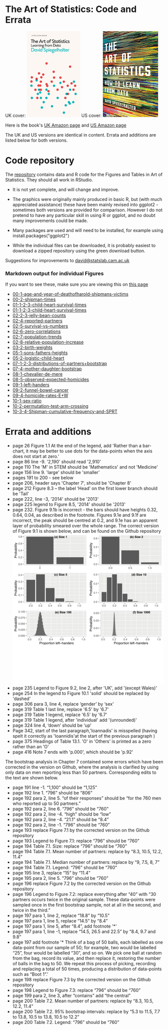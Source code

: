 # The Art of Statistics: Code and Errata

UK cover: ![](art-cover.png) US cover:   ![](US-cover.png)   

Here is the book's [UK Amazon page](https://www.amazon.co.uk/Art-Statistics-Learning-Pelican-Books/dp/0241398630)
and [US Amazon page](https://www.amazon.com/Art-Statistics-How-Learn-Data/dp/1541618513/ref=sr_1_2?keywords=spiegelhalter&qid=1564306871&s=gateway&sr=8-2)

The UK and US versions are identical in content.  Errata and additions are listed below for both versions.

# Code repository

The [repository](https://github.com/dspiegel29/ArtofStatistics) contains data and R code for the Figures and Tables in Art of Statistics.  They should all work in RStudio.

* It is not yet complete, and will change and improve. 

* The graphics were originally mainly produced in basic R, but (with much appreciated assistance) these have been mainly revised into ggplot2 - sometimes both versions are provided for comparison.  However I do not pretend to have any particular skill in using R or ggplot, and no doubt many improvements could be made.

* Many packages are used and will need to be installed, for example using  install.packages("ggplot2")

* While the individual files can be downloaded, it is probably easiest to download a zipped repository using the green download button.

Suggestions for improvements to david@statslab.cam.ac.uk

### Markdown output for individual Figures

If you want to see these, make sure you are viewing this on [this page](https://dspiegel29.github.io/ArtofStatistics/)

* [00-1-age-and-year-of-deathofharold-shipmans-victims](00-1-age-and-year-of-deathofharold-shipmans-victims/00-1-age-year-shipman_victims-x.html)
* [00-2-shipman-times](00-2-shipman-times/00-2-shipman-times-x.html)
* [01-1-2-3-child-heart-survival-times](01-1-2-3-child-heart-survival-times/01-3-child-heart-proportions-x.html)
* [01-1-2-3-child-heart-survival-times](01-1-2-3-child-heart-survival-times/01-1-child-heart-survival-x.html)
* [02-2-3-jelly-bean-counts](02-2-3-jelly-bean-counts/02-2-3-jelly-beans-count-x.html)
* [02-4-reported-partners](02-4-reported-partners/02-4-sexual-partners-x.html)
* [02-5-survival-vs-numbers](02-5-survival-vs-numbers/02-5-child-heart-surgery-x.html)
* [02-6-zero-correlations](02-6-zero-correlations/02-6-zero-correlations-x.html)
* [02-7-population-trends](02-7-population-trends/02-7-population-history-x.html)
* [02-8-relative-population-increase](02-8-relative-population-increase/02-8-relative-population-increase-x.html)
* [03-2-birth-weights](03-2-birth-weights/03-2-birthweights-old-x.html)
* [05-1-sons-fathers-heights](05-1-sons-fathers-heights/05-1-galton-heights-x.html)
* [05-2-logistic-child-heart](05-2-logistic-child-heart/05-2-logistic-child-heart-x.html)
* [07-1-2-3-distributions-of-partners+bootstrap](07-1-2-3-distributions-of-partners+bootstrap/07-1-2-3-partners-bootstrap-x.html)
* [07-4-mother-daughter-bootstrap](07-4-mother-daughter-bootstrap/07-4-mother-daughter-bootstrap-x.html)
* [08-1-chevalier-de-mere](08-1-chevalier-de-mere/08-1-mere-simulation-x.html)
* [08-5-observed-expected-homicides](08-5-observed-expected-homicides/08-5-observed-expected-homicides-x.html)
* [09-1-left-handers](09-1-left-handers/09-1-left-hander-binomial-x.html)
* [09-2-funnel-bowel-cancer](09-2-funnel-bowel-cancer/09-2-bowel-funnel-x.html)
* [09-4-homicide-rates-E+W](09-4-homicide-rates-E+W/09-4-homicide-trends-x.html)
* [10-1-sex-ratio](10-1-sex-ratio/10-1-sex-ratio-x.html)
* [10-2-permutation-test-arm-crossing](10-2-permutation-test-arm-crossing/10-2-arms-data-permutation-test-x.html)
* [10-3-4-Shipman-cumulative-frequency-and-SPRT](10-3-4-Shipman-cumulative-frequency-and-SPRT/10-3-4-shipman-sprt-x.html)





# Errata and additions

* page 26 Figure 1.1 At the end of the legend, add 'Rather than a bar-chart, it may be better to use dots for the data-points when the axis does not start at zero.'
* page 86 line -9. '2,190' should read '2,910'
* page 110 The 'M' in STEM should be 'Mathematics' and not 'Medicine'
* page 156 line 9.  'large' should be 'smaller' 
* pages 191 to 200 - see below
* page 206, header says 'Chapter 7', should be 'Chapter 8'
* page 212 Figure 8.3 – the label ‘Head’ on the first lower branch should be 'Tail'
* page 222, line -3, '2014' should be '2013'
* page 225 legend to Figure 8.5, '2014' should be '2013'
* page 232. Figure 9.1b is incorrect - the bars should have heights 0.32, 0.64, 0.04, as described in the footnote.  Figures 9.1e and 9.1f are incorrect, the peak should be centred at 0.2, and 9.1e has an apparent layer of probability smeared over the whole range.  The correct version of Figure 9.1 is shown below, and can be found on the Github repository
![](09-1-left-hander-binomial.png)
* page 235 Legend to Figure 9.2, line 2, after 'UK', add '(except Wales)'
* page 254 In the legend to Figure 10.1 'solid' should be replaced by 'dashed'  
* page 306 para 3, line 4, replace ‘gender’ by ‘sex’
* page 319 Table 1 last line, replace '6.5' by '6.7'
* page 319 Table 1 legend, replace '6.5' by '6.7'
* page 319 Table 1 legend, after 'individual' add '(unrounded)'
* page 324 line 4,   ‘down’ should be ‘up’
* Page 342, start of the last paragraph,'Ioannadis' is misspelled (having spelt it correctly as 'Ioannidis'at the start of the previous paragraph ) 
* page 375 Headings of Table 13.1.  'O' in 'Others' is printed as a zero rather than an 'O'
* page 416 Note 7 ends with 'p.000', which should be 'p.92'

The bootstrap analysis in Chapter 7 contained some errors which have been corrected in the version on Github, where the analysis is clarified by using only data on men reporting less than 50 partners. Corresponding edits to the text are shown below.

* page 191 line -1. “1,100” should be “1,125”
* page 192 line 1. “796” should be “806”
* page 192 para 2, line 5. “of their responses” should be “for the 760 men who reported up to 50 partners.”
* page 192 para 2, line 6. “796” should be “760”
* page 192 para 2, line -4. “high” should be “low”
* page 192 para 2, line -4. “21.1” should be “8.4”
* page 192 para 2, line -1. “796” should be “760”
* page 193 replace Figure 7.1 by the corrected version on the Github repository  
* page 193 Legend to Figure 7.1: replace  “796” should be “760”
* page 194 Table 7.1. Size: replace “796” should be “760”
* page 194 Table 7.1. Mean number of partners: replace by “8.3, 10.5, 12.2, 11.4”
* page 194 Table 7.1. Median number of partners: replace by “9, 7.5, 8, 7”
* page 194 Table 7.1. Legend: “796” should be “760”
* page 195 line 3, replace “15” by “11.4”
* page 195 para 2, line 5. “796” should be “760”
* page 196 replace Figure 7.2 by the corrected version on the Github repository  
* page 196 Legend to Figure 7.2: replace everything after “40” with  “30 partners occurs twice in the original sample. These data-points were sampled once in the first bootstrap sample, not at all in the second, and twice in the third.”
* page 197 para 1, line 2, replace “18.8” by “10.5”
* page 197 para 1, line 5, replace “14.5” by “8.4”
* page 197 para 1, line 5, after “8.4”, add footnote '*'
* page 197 para 1, line -1, replace “14.5, 26.5 and 22.5” by “8.4, 9.7 and 9.8”
* page 197 add footnote '* Think of a bag of 50 balls, each labelled as one data-point from our sample of 50; for example, two would be labelled “25”, four would be labelled “30”, and so on. We pick one ball at random from the bag, record its value, and then replace it, restoring the number of balls in the bag to 50. We repeat this process of picking, recording and replacing a total of 50 times, producing a distribution of data-points such as “Boot 1”.'
* page 198 replace Figure 7.3 by the corrected version on the Github repository  
* page 198 Legend to Figure 7.3: replace  “796” should be “760”
* page 199 para 2, line 3, after “contains” add “the central”
* page 200 Table 7.2. Mean number of partners: replace by “8.3, 10.5, 12.2, 11.4”
* page 200 Table 7.2. 95% bootstrap intervals: replace by “5.3 to 11.5, 7.7 to 13.8, 10.5 to 13.8,  10.5 to 12.2”
* page 200 Table 7.2. Legend: “796” should be “760”



